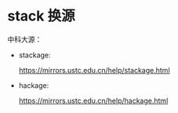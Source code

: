 # stack 换源

中科大源：

- stackage:

  https://mirrors.ustc.edu.cn/help/stackage.html

- hackage:

  https://mirrors.ustc.edu.cn/help/hackage.html